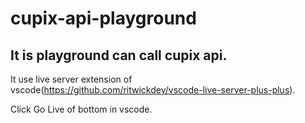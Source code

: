 # cupix-api-playground


## It is playground can call cupix api.

It use live server extension of vscode(https://github.com/ritwickdey/vscode-live-server-plus-plus).

Click Go Live of bottom in vscode.

